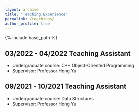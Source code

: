 ```yaml
---
layout: archive
title: "Teaching Experience"
permalink: /teachings/
author_profile: true
---
```


{% include base_path %}


03/2022 - 04/2022 Teaching Assistant
-----
  * Undergraduate course: C++ Object-Oriented Programming
  * Supervisor: Professor Hong Yu

09/2021 - 10/2021 Teaching Assistant
-----
  * Undergraduate course: Data Structures
  * Supervisor: Professor Hong Yu


  
